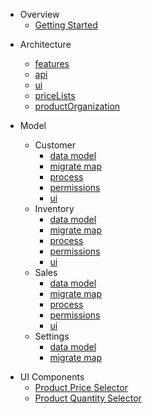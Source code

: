 <!-- docs/_sidebar.md -->

- Overview
  - [Getting Started](/)

* Architecture

  - [features](/architecture/features.md)
  - [api](/architecture/api.md)
  - [ui](/architecture/ui.md)
  - [priceLists](/architecture/priceLists.md)
  - [productOrganization](/architecture/productOrganization.md)

* Model

  - Customer
    - [data model](/customer/database.md)
    - [migrate map](/customer/migration.md)
    - [process](/customer/process.md)
    - [permissions](/customer/permissions.md)
    - [ui](/customer/ui.md)
  - Inventory
    - [data model](/inventory/database.md)
    - [migrate map](/inventory/migration.md)
    - [process](/inventory/process.md)
    - [permissions](/inventory/permissions.md)
    - [ui](/inventory/ui.md)
  - Sales
    - [data model](/sales/database.md)
    - [migrate map](/sales/migration.md)
    - [process](/sales/process.md)
    - [permissions](/sales/permissions.md)
    - [ui](/sales/ui.md)
  - Settings
    - [data model](/settings/database.md)
    - [migrate map](/settings/migration.md)

- UI Components
  - [Product Price Selector](/components/productPriceSelector.md)
  - [Product Quantity Selector](/components/productAmountSelector.md)
